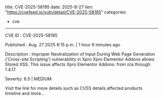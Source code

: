  
title: CVE-2025-58195
date: 2025-8-27
lien: "https://cvefeed.io/vuln/detail/CVE-2025-58195"
categories:
  - cve
---

CVE ID : CVE-2025-58195

Published :  Aug. 27
2025
6:15 p.m. | 1 hour
9 minutes ago

Description : Improper Neutralization of Input During Web Page Generation ('Cross-site Scripting') vulnerability in Xpro Xpro Elementor Addons allows Stored XSS. This issue affects Xpro Elementor Addons: from n/a through 1.4.17.

Severity: 6.5 | MEDIUM

Visit the link for more details
such as CVSS details
affected products
timeline
and more...
